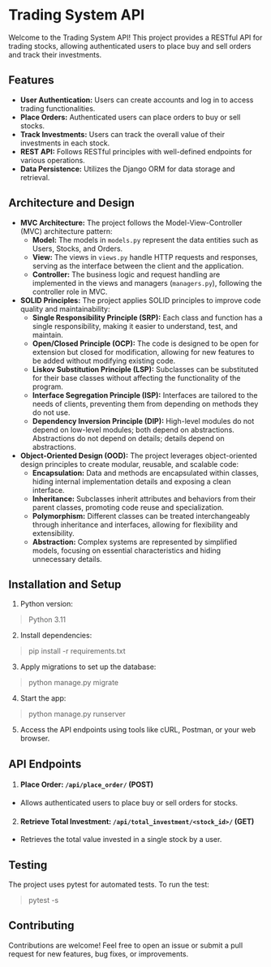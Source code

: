 # Trading System API
Welcome to the Trading System API! This project provides a RESTful API for trading stocks, allowing authenticated users to place buy and sell orders and track their investments.

## Features
- **User Authentication:** Users can create accounts and log in to access trading functionalities.
- **Place Orders:** Authenticated users can place orders to buy or sell stocks.
- **Track Investments:** Users can track the overall value of their investments in each stock.
- **REST API:** Follows RESTful principles with well-defined endpoints for various operations.
- **Data Persistence:** Utilizes the Django ORM for data storage and retrieval.

## Architecture and Design
- **MVC Architecture:** The project follows the Model-View-Controller (MVC) architecture pattern:
  - **Model:** The models in `models.py` represent the data entities such as Users, Stocks, and Orders.
  - **View:** The views in `views.py` handle HTTP requests and responses, serving as the interface between the client and the application.
  - **Controller:** The business logic and request handling are implemented in the views and managers (`managers.py`), following the controller role in MVC.
- **SOLID Principles:** The project applies SOLID principles to improve code quality and maintainability:
  - **Single Responsibility Principle (SRP):** Each class and function has a single responsibility, making it easier to understand, test, and maintain.
  - **Open/Closed Principle (OCP):** The code is designed to be open for extension but closed for modification, allowing for new features to be added without modifying existing code.
  - **Liskov Substitution Principle (LSP):** Subclasses can be substituted for their base classes without affecting the functionality of the program.
  - **Interface Segregation Principle (ISP):** Interfaces are tailored to the needs of clients, preventing them from depending on methods they do not use.
  - **Dependency Inversion Principle (DIP):** High-level modules do not depend on low-level modules; both depend on abstractions. Abstractions do not depend on details; details depend on abstractions.
- **Object-Oriented Design (OOD):** The project leverages object-oriented design principles to create modular, reusable, and scalable code:
  - **Encapsulation:** Data and methods are encapsulated within classes, hiding internal implementation details and exposing a clean interface.
  - **Inheritance:** Subclasses inherit attributes and behaviors from their parent classes, promoting code reuse and specialization.
  - **Polymorphism:** Different classes can be treated interchangeably through inheritance and interfaces, allowing for flexibility and extensibility.
  - **Abstraction:** Complex systems are represented by simplified models, focusing on essential characteristics and hiding unnecessary details.

## Installation and Setup
1. Python version:
> Python 3.11
2. Install dependencies:
> pip install -r requirements.txt
3. Apply migrations to set up the database:
> python manage.py migrate
4. Start the app:
> python manage.py runserver
5. Access the API endpoints using tools like cURL, Postman, or your web browser.


## API Endpoints
1. #### **Place Order:** `/api/place_order/` (POST)
- Allows authenticated users to place buy or sell orders for stocks.
2. #### **Retrieve Total Investment:** `/api/total_investment/<stock_id>/` (GET)
- Retrieves the total value invested in a single stock by a user.

## Testing
The project uses pytest for automated tests. To run the test:
> pytest -s


## Contributing
Contributions are welcome! Feel free to open an issue or submit a pull request for new features, bug fixes, or improvements.

